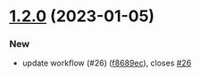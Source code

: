 # [1.2.0](https://github.com/chiemerieezechukwu/flask-chat-flask-socketio/compare/v1.1.1...v1.2.0) (2023-01-05)


### New

* update workflow (#26) ([f8689ec](https://github.com/chiemerieezechukwu/flask-chat-flask-socketio/commit/f8689ece058df3fc074a47f50755bc4a111a0f39)), closes [#26](https://github.com/chiemerieezechukwu/flask-chat-flask-socketio/issues/26)
